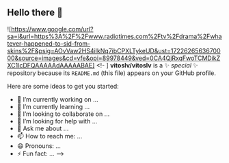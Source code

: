 ## Hello there 👋
![https://www.google.com/url?sa=i&url=https%3A%2F%2Fwww.radiotimes.com%2Ftv%2Fdrama%2Fwhatever-happened-to-sid-from-skins%2F&psig=AOvVaw2HS4iIkNq7ibCPXLTykeUD&ust=1722626563670000&source=images&cd=vfe&opi=89978449&ved=0CA4QjRxqFwoTCMDikZXC1IcDFQAAAAAdAAAAABAE]
<!-
]
**vitoslv/vitoslv** is a ✨ _special_ ✨ repository because its `README.md` (this file) appears on your GitHub profile.

Here are some ideas to get you started:

- 🔭 I’m currently working on ...
- 🌱 I’m currently learning ...
- 👯 I’m looking to collaborate on ...
- 🤔 I’m looking for help with ...
- 💬 Ask me about ...
- 📫 How to reach me: ...
- 😄 Pronouns: ...
- ⚡ Fun fact: ...
-->
